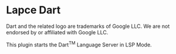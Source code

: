 # Lapce Dart

Dart and the related logo are trademarks of Google LLC. We are not endorsed by or affiliated with Google LLC.

This plugin starts the Dart<sup>TM</sup> Language Server in LSP Mode.
